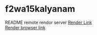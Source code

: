 # f2wa15kalyanam
README
remote rendor server
[Render Link](https://f2wa15kalyanam.onrender.com) <br>
[Render browser link](https://dashboard.render.com/web/srv-cdcpmo6n6mpsbhevtkp0/deploys/dep-cdcq8kaen0hgjg6o5e90)

